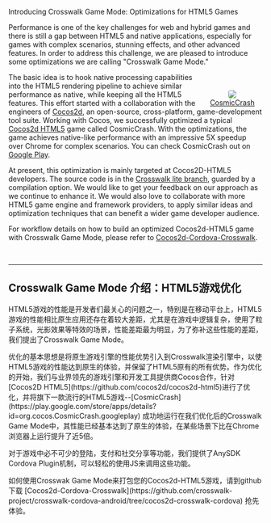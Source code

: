 Introducing Crosswalk Game Mode:  Optimizations for HTML5 Games
 
Performance is one of the key challenges for web and hybrid games and there is still a gap between HTML5 and native applications, especially for games with complex scenarios, stunning effects, and other advanced features. In order to address this challenge, we are pleased to introduce some optimizations we are calling "Crosswalk Game Mode."

<div class="cosmicdiv"><br><br><a href="https://play.google.com/store/apps/details?id=org.cocos.CosmicCrash.googleplay&hl=en"><img class="cosmicimg" src="/assets/cosmiccrash-icon.jpg" /><br>
CosmicCrash</a></div>

The basic idea is to hook native processing capabilities into the HTML5 rendering pipeline to achieve similar performance as native, while keeping all the HTML5 features. This effort started with a collaboration with the engineers of [Cocos2d](/documentation/community/tools.html?tool=8), an open-source, cross-platform, game-development tool suite. Working with Cocos, we successfully optimized a typical [Cocos2d HTML5](https://github.com/cocos2d/cocos2d-html5) game called CosmicCrash. With the optimizations, the game achieves native-like performance with an impressive 5X speedup over Chrome for complex scenarios. You can check CosmicCrash out on [Google Play](https://play.google.com/store/apps/details?id=org.cocos.CosmicCrash.googleplay&hl=en).

At present, this optimization is mainly targeted at Cocos2D-HTML5 developers. The source code is in the [Crosswalk lite branch](https://download.01.org/crosswalk/releases/crosswalk-lite/android/), guarded by a compilation option. We would like to get your feedback on our approach as we continue to enhance it. We would also love to collaborate with more HTML5 game engine and framework providers, to apply similar ideas and optimization techniques that can benefit a wider game developer audience.
 
For workflow details on how to build an optimized Cocos2d-HTML5 game with  Crosswalk Game Mode, please refer to [Cocos2d-Cordova-Crosswalk](https://github.com/crosswalk-project/crosswalk-cordova-android/tree/cocos2d-crosswalk-cordova).

<br>
<hr>
<h2>Crosswalk Game Mode 介绍：HTML5游戏优化</h2>
 
<p>HTML5游戏的性能是开发者们最关心的问题之一，特别是在移动平台上，HTML5游戏的性能相比原生应用还存在着较大差距，尤其是在游戏中逻辑复杂，使用了粒子系统，光影效果等特效的场景，性能差距最为明显，为了弥补这些性能的差距，我们提出了Crosswalk Game Mode。

<p>优化的基本思想是将原生游戏引擎的性能优势引入到Crosswalk渲染引擎中，以使HTML5游戏的性能达到原生的体验，并保留了HTML5原有的所有优势。作为优化的开始，我们与业界领先的游戏引擎和开发工具提供商Cocos合作，针对[Cocos2D HTML5](https://github.com/cocos2d/cocos2d-html5)进行了优化，并将旗下一款流行的HTML5游戏--[CosmicCrash](https://play.google.com/store/apps/details?id=org.cocos.CosmicCrash.googleplay) 成功地运行在我们优化后的Crosswalk Game Mode中，其性能已经基本达到了原生的体验，在某些场景下比在Chrome浏览器上运行提升了近5倍。

<p>对于游戏中必不可少的登陆，支付和社交分享等功能，我们提供了AnySDK Cordova Plugin机制，可以轻松的使用JS来调用这些功能。

<p>如何使用Crosswak Game Mode来打包您的Cocos2d-HTML5游戏，请到github下载 [Cocos2d-Cordova-Crosswalk](https://github.com/crosswalk-project/crosswalk-cordova-android/tree/cocos2d-crosswalk-cordova) 抢先体验。

<style>
  .cosmicdiv {
    float: right;
    text-align: center;
    width: 120px;
  }
  .cosmicimg {
     border-radius: 4px;
  }
</style>
